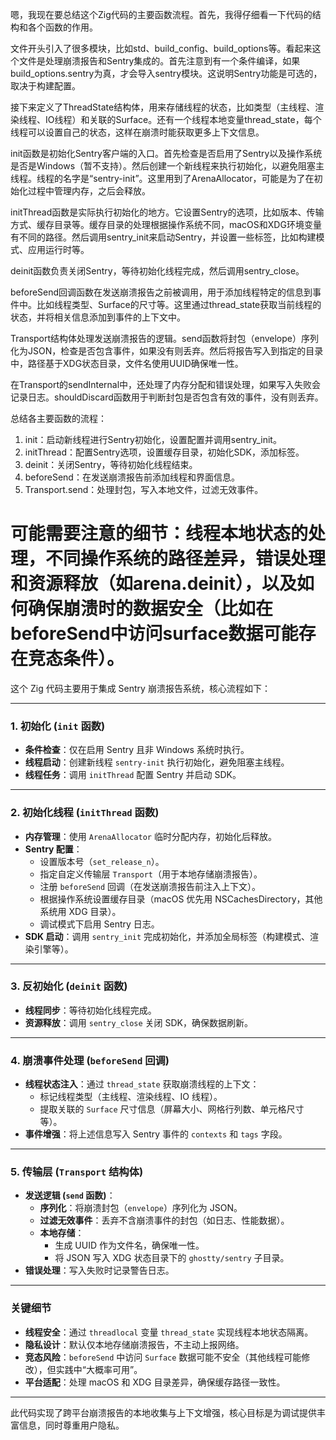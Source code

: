 嗯，我现在要总结这个Zig代码的主要函数流程。首先，我得仔细看一下代码的结构和各个函数的作用。

文件开头引入了很多模块，比如std、build_config、build_options等。看起来这个文件是处理崩溃报告和Sentry集成的。首先注意到有一个条件编译，如果build_options.sentry为真，才会导入sentry模块。这说明Sentry功能是可选的，取决于构建配置。

接下来定义了ThreadState结构体，用来存储线程的状态，比如类型（主线程、渲染线程、IO线程）和关联的Surface。还有一个线程本地变量thread_state，每个线程可以设置自己的状态，这样在崩溃时能获取更多上下文信息。

init函数是初始化Sentry客户端的入口。首先检查是否启用了Sentry以及操作系统是否是Windows（暂不支持）。然后创建一个新线程来执行初始化，以避免阻塞主线程。线程的名字是“sentry-init”。这里用到了ArenaAllocator，可能是为了在初始化过程中管理内存，之后会释放。

initThread函数是实际执行初始化的地方。它设置Sentry的选项，比如版本、传输方式、缓存目录等。缓存目录的处理根据操作系统不同，macOS和XDG环境变量有不同的路径。然后调用sentry_init来启动Sentry，并设置一些标签，比如构建模式、应用运行时等。

deinit函数负责关闭Sentry，等待初始化线程完成，然后调用sentry_close。

beforeSend回调函数在发送崩溃报告之前被调用，用于添加线程特定的信息到事件中。比如线程类型、Surface的尺寸等。这里通过thread_state获取当前线程的状态，并将相关信息添加到事件的上下文中。

Transport结构体处理发送崩溃报告的逻辑。send函数将封包（envelope）序列化为JSON，检查是否包含事件，如果没有则丢弃。然后将报告写入到指定的目录中，路径基于XDG状态目录，文件名使用UUID确保唯一性。

在Transport的sendInternal中，还处理了内存分配和错误处理，如果写入失败会记录日志。shouldDiscard函数用于判断封包是否包含有效的事件，没有则丢弃。

总结各主要函数的流程：

1. init：启动新线程进行Sentry初始化，设置配置并调用sentry_init。
2. initThread：配置Sentry选项，设置缓存目录，初始化SDK，添加标签。
3. deinit：关闭Sentry，等待初始化线程结束。
4. beforeSend：在发送崩溃报告前添加线程和界面信息。
5. Transport.send：处理封包，写入本地文件，过滤无效事件。

可能需要注意的细节：线程本地状态的处理，不同操作系统的路径差异，错误处理和资源释放（如arena.deinit），以及如何确保崩溃时的数据安全（比如在beforeSend中访问surface数据可能存在竞态条件）。
================================================
这个 Zig 代码主要用于集成 Sentry 崩溃报告系统，核心流程如下：

---

### **1. 初始化 (`init` 函数)**
- **条件检查**：仅在启用 Sentry 且非 Windows 系统时执行。
- **线程启动**：创建新线程 `sentry-init` 执行初始化，避免阻塞主线程。
- **线程任务**：调用 `initThread` 配置 Sentry 并启动 SDK。

---

### **2. 初始化线程 (`initThread` 函数)**
- **内存管理**：使用 `ArenaAllocator` 临时分配内存，初始化后释放。
- **Sentry 配置**：
  - 设置版本号（`set_release_n`）。
  - 指定自定义传输层 `Transport`（用于本地存储崩溃报告）。
  - 注册 `beforeSend` 回调（在发送崩溃报告前注入上下文）。
  - 根据操作系统设置缓存目录（macOS 优先用 NSCachesDirectory，其他系统用 XDG 目录）。
  - 调试模式下启用 Sentry 日志。
- **SDK 启动**：调用 `sentry_init` 完成初始化，并添加全局标签（构建模式、渲染引擎等）。

---

### **3. 反初始化 (`deinit` 函数)**
- **线程同步**：等待初始化线程完成。
- **资源释放**：调用 `sentry_close` 关闭 SDK，确保数据刷新。

---

### **4. 崩溃事件处理 (`beforeSend` 回调)**
- **线程状态注入**：通过 `thread_state` 获取崩溃线程的上下文：
  - 标记线程类型（主线程、渲染线程、IO 线程）。
  - 提取关联的 `Surface` 尺寸信息（屏幕大小、网格行列数、单元格尺寸等）。
- **事件增强**：将上述信息写入 Sentry 事件的 `contexts` 和 `tags` 字段。

---

### **5. 传输层 (`Transport` 结构体)**
- **发送逻辑 (`send` 函数)**：
  - **序列化**：将崩溃封包（`envelope`）序列化为 JSON。
  - **过滤无效事件**：丢弃不含崩溃事件的封包（如日志、性能数据）。
  - **本地存储**：
    - 生成 UUID 作为文件名，确保唯一性。
    - 将 JSON 写入 XDG 状态目录下的 `ghostty/sentry` 子目录。
- **错误处理**：写入失败时记录警告日志。

---

### **关键细节**
- **线程安全**：通过 `threadlocal` 变量 `thread_state` 实现线程本地状态隔离。
- **隐私设计**：默认仅本地存储崩溃报告，不主动上报网络。
- **竞态风险**：`beforeSend` 中访问 `Surface` 数据可能不安全（其他线程可能修改），但实践中“大概率可用”。
- **平台适配**：处理 macOS 和 XDG 目录差异，确保缓存路径一致性。

--- 

此代码实现了跨平台崩溃报告的本地收集与上下文增强，核心目标是为调试提供丰富信息，同时尊重用户隐私。